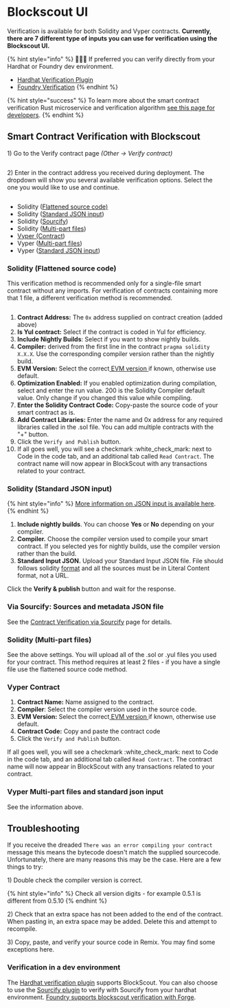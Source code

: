 # Blockscout UI

Verification is available for both Solidity and Vyper contracts. **Currently, there are 7 different type of inputs you can use for verification using the Blockscout UI.**

{% hint style="info" %}
👷🏻‍♂️ If preferred you can verify directly from your Hardhat or Foundry dev environment.

* [Hardhat Verification Plugin](hardhat-verification-plugin/)
* [Foundry Verification](https://hardhat.org/hardhat-runner/plugins/nomicfoundation-hardhat-verify)
{% endhint %}

{% hint style="success" %}
To learn more about the smart contract verification Rust microservice and verification algorithm [see this page for developers](../../setup/microservices/smart-contract-verification.md).
{% endhint %}

## Smart Contract Verification with Blockscout

1\) Go to the Verify contract page _(Other -> Verify contract)_

<figure><img src="../../.gitbook/assets/sourcify-blockscout-1.png" alt=""><figcaption></figcaption></figure>

2\) Enter in the contract address you received during deployment. The dropdown will show you several available verification options. Select the one you would like to use and continue.

<figure><img src="../../.gitbook/assets/verify-and-publish-2.png" alt=""><figcaption></figcaption></figure>

* Solidity ([Flattened source code)](./#via-flattened-source-code)
* Solidity ([Standard JSON input](blockscout-ui.md#via-standard-json-input))
* Solidity ([Sourcify](contracts-verification-via-sourcify.md))
* Solidity ([Multi-part files](blockscout-ui.md#solidity-multi-part-files))
* [Vyper (Contract](./#vyper-contract))
* Vyper ([Multi-part files](blockscout-ui.md#vyper-multi-part-files-and-standard-json-input))
* Vyper ([Standard JSON input](blockscout-ui.md#vyper-multi-part-files-and-standard-json-input))

### Solidity (Flattened source code)

This verification method is recommended only for a single-file smart contract without any imports. For verification of contracts containing more that 1 file, a different verification method is recommended.

<figure><img src="../../.gitbook/assets/flattened-source-code.png" alt=""><figcaption></figcaption></figure>

1. **Contract Address:** The `0x` address supplied on contract creation (added above)
2. **Is Yul contract:** Select if the contract is coded in Yul for efficiency.
3. **Include Nightly Builds**: Select if you want to show nightly builds.
4. **Compiler:** derived from the first line in the contract `pragma solidity X.X.X`. Use the corresponding compiler version rather than the nightly build.
5. **EVM Version:** Select the correct[ EVM version ](../../setup/information-and-settings/evm-version-information.md)if known, otherwise use default.
6. **Optimization Enabled:** If you enabled optimization during compilation, select and enter the run value. 200 is the Solidity Compiler default value. Only change if you changed this value while compiling.
7. **Enter the Solidity Contract Code:** Copy-paste the source code of your smart contract as is.
8. **Add Contract Libraries:** Enter the name and 0x address for any required libraries called in the .sol file. You can add multiple contracts with the "+" button.
9. Click the `Verify and Publish` button.
10. If all goes well, you will see a checkmark :white\_check\_mark: next to Code in the code tab, and an additional tab called `Read Contract`. The contract name will now appear in BlockScout with any transactions related to your contract.

### Solidity (Standard JSON input)

{% hint style="info" %}
[More information on JSON input is available here](https://docs.soliditylang.org/en/latest/using-the-compiler.html#input-description).
{% endhint %}

1. **Include nightly builds**. You can choose **Yes** or **No** depending on your compiler.
2. **Compiler.** Choose the compiler version used to compile your smart contract. If you selected yes for nightly builds, use the compiler version rather than the build.
3. **Standard Input JSON.** Upload your Standard Input JSON file. File should follows solidity [format](https://docs.soliditylang.org/en/latest/using-the-compiler.html#input-description) and all the sources must be in Literal Content format, not a URL.

Click the **Verify & publish** button and wait for the response.

### Via Sourcify: Sources and metadata JSON file

See the [Contract Verification via Sourcify](contracts-verification-via-sourcify.md) page for details.

### Solidity (Multi-part files)

See the above settings. You will upload all of the .sol or .yul files you used for your contract. This method requires at least 2 files - if you have a single file use the flattened source code method.

### Vyper Contract

1. **Contract Name:** Name assigned to the contract.
2. **Compiler**: Select the compiler version used in the source code.
3. **EVM Version:** Select the correct[ EVM version ](../../setup/information-and-settings/evm-version-information.md)if known, otherwise use default.
4. **Contract Code:** Copy and paste the contract code
5. Click the `Verify and Publish` button.

If all goes well, you will see a checkmark :white\_check\_mark: next to Code in the code tab, and an additional tab called `Read Contract`. The contract name will now appear in BlockScout with any transactions related to your contract.

### Vyper Multi-part files and standard json input

See the information above.

## Troubleshooting

If you receive the dreaded `There was an error compiling your contract` message this means the bytecode doesn't match the supplied sourcecode. Unfortunately, there are many reasons this may be the case. Here are a few things to try:

1\) Double check the compiler version is correct.

{% hint style="info" %}
Check all version digits - for example 0.5.1 is different from 0.5.10
{% endhint %}

2\) Check that an extra space has not been added to the end of the contract. When pasting in, an extra space may be added. Delete this and attempt to recompile.

3\) Copy, paste, and verify your source code in Remix. You may find some exceptions here.

### Verification in a dev environment

The [Hardhat verification plugin](hardhat-verification-plugin/) supports BlockScout. You can also choose to use the [Sourcify plugin](hardhat-verification-plugin/sourcify-plugin-for-hardhat.md) to verify with Sourcify from your hardhat environment. [Foundry supports blockscout verification with Forge](https://book.getfoundry.sh/reference/forge/forge-verify-contract).
